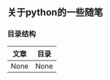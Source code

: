## 关于python的一些随笔

### 目录结构
| 文章             | 目录              |
|:----------------:|:-----------------:|
| None             | None              |